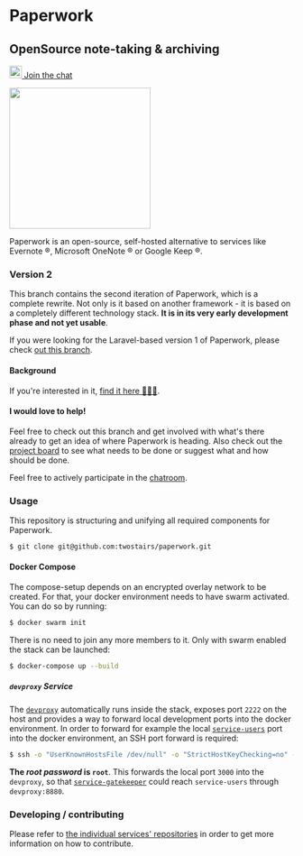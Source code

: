 Paperwork
=========

## OpenSource note-taking & archiving

[<img src="https://about.riot.im/wp-content/themes/riot/img/tiny-riot.svg" width="22"/> Join the chat](https://riot.im/app/#/room/#paperwork:matrix.org)

<img src="https://raw.githubusercontent.com/twostairs/paperwork/master/paperwork-logo.png" width="250"/>

Paperwork is an open-source, self-hosted alternative to services like Evernote ®, Microsoft OneNote ® or Google Keep ®.

### Version 2

This branch contains the second iteration of Paperwork, which is a complete rewrite. Not only is it based on another framework - it is based on a completely different technology stack. **It is in its very early development phase and not yet usable**.

If you were looking for the Laravel-based version 1 of Paperwork, please check [out this branch](https://github.com/twostairs/paperwork/tree/1).

#### Background

If you're interested in it, [find it here 🤷🏻‍♂️](https://github.com/paperwork/paperwork/blob/c5d4b54e9c92f0cb8239558a6d21de7a5e70d3db/README.md#background).

#### I would love to help!

Feel free to check out this branch and get involved with what's there already to get an idea of where Paperwork is heading. Also check out the [project board](https://github.com/twostairs/paperwork/projects/1) to see what needs to be done or suggest what and how should be done.

Feel free to actively participate in the [chatroom](https://riot.im/app/#/room/#paperwork:matrix.org).

### Usage

This repository is structuring and unifying all required components for Paperwork.

```bash
$ git clone git@github.com:twostairs/paperwork.git
```

#### Docker Compose

The compose-setup depends on an encrypted overlay network to be created. For that, your docker environment needs to have swarm activated. You can do so by running:

```bash
$ docker swarm init
```

There is no need to join any more members to it. Only with swarm enabled the stack can be launched:

```bash
$ docker-compose up --build
```

##### `devproxy` Service

The [`devproxy`](https://github.com/paperwork/paperwork/tree/master/devproxy) automatically runs inside the stack, exposes port `2222` on the host and provides a way to forward local development ports into the docker environment. In order to forward for example the local [`service-users`](https://github.com/paperwork/service-users) port into the docker environment, an SSH port forward is required:

```bash
$ ssh -o "UserKnownHostsFile /dev/null" -o "StrictHostKeyChecking=no" -p 2222 -R 8880:127.0.0.1:8880 root@127.0.0.1
```

**The *root password* is `root`**. This forwards the local port `3000` into the `devproxy`, so that [`service-gatekeeper`](https://github.com/paperwork/service-gatekeeper) could reach `service-users` through `devproxy:8880`.

### Developing / contributing

Please refer to [the individual services' repositories](https://github.com/paperworkco) in order to get more information on how to contribute.
